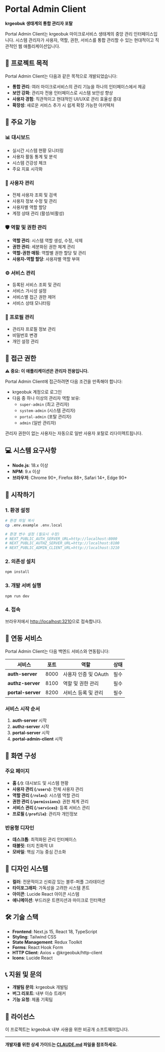 # Portal Admin Client

**krgeobuk 생태계의 통합 관리자 포탈**

Portal Admin Client는 krgeobuk 마이크로서비스 생태계의 중앙 관리 인터페이스입니다. 시스템 관리자가 사용자, 역할, 권한, 서비스를 통합 관리할 수 있는 현대적이고 직관적인 웹 애플리케이션입니다.

## 🎯 프로젝트 목적

Portal Admin Client는 다음과 같은 목적으로 개발되었습니다:

- **통합 관리**: 여러 마이크로서비스의 관리 기능을 하나의 인터페이스에서 제공
- **보안 강화**: 관리자 전용 인터페이스로 시스템 보안성 향상
- **사용자 경험**: 직관적이고 현대적인 UI/UX로 관리 효율성 증대
- **확장성**: 새로운 서비스 추가 시 쉽게 확장 가능한 아키텍처

## 🚀 주요 기능

### 📊 대시보드
- 실시간 시스템 현황 모니터링
- 사용자 활동 통계 및 분석
- 시스템 건강성 체크
- 주요 지표 시각화

### 👥 사용자 관리
- 전체 사용자 조회 및 검색
- 사용자 정보 수정 및 관리
- 사용자별 역할 할당
- 계정 상태 관리 (활성/비활성)

### 🛡️ 역할 및 권한 관리
- **역할 관리**: 시스템 역할 생성, 수정, 삭제
- **권한 관리**: 세분화된 권한 체계 관리
- **역할-권한 매핑**: 역할별 권한 할당 및 관리
- **사용자-역할 할당**: 사용자별 역할 부여

### ⚙️ 서비스 관리
- 등록된 서비스 조회 및 관리
- 서비스 가시성 설정
- 서비스별 접근 권한 제어
- 서비스 상태 모니터링

### 👤 프로필 관리
- 관리자 프로필 정보 관리
- 비밀번호 변경
- 개인 설정 관리

## 🔐 접근 권한

**⚠️ 중요: 이 애플리케이션은 관리자 전용입니다.**

Portal Admin Client에 접근하려면 다음 조건을 만족해야 합니다:

- krgeobuk 계정으로 로그인
- 다음 중 하나 이상의 관리자 역할 보유:
  - `super-admin` (최고 관리자)
  - `system-admin` (시스템 관리자)
  - `portal-admin` (포탈 관리자)
  - `admin` (일반 관리자)

관리자 권한이 없는 사용자는 자동으로 일반 사용자 포탈로 리다이렉트됩니다.

## 💻 시스템 요구사항

- **Node.js**: 18.x 이상
- **NPM**: 9.x 이상
- **브라우저**: Chrome 90+, Firefox 88+, Safari 14+, Edge 90+

## 🚦 시작하기

### 1. 환경 설정

```bash
# 환경 파일 복사
cp .env.example .env.local

# 환경 변수 설정 (필요시 수정)
# NEXT_PUBLIC_AUTH_SERVER_URL=http://localhost:8000
# NEXT_PUBLIC_AUTHZ_SERVER_URL=http://localhost:8100
# NEXT_PUBLIC_ADMIN_CLIENT_URL=http://localhost:3210
```

### 2. 의존성 설치

```bash
npm install
```

### 3. 개발 서버 실행

```bash
npm run dev
```

### 4. 접속

브라우저에서 [http://localhost:3210](http://localhost:3210)으로 접속합니다.

## 🔗 연동 서비스

Portal Admin Client는 다음 백엔드 서비스와 연동됩니다:

| 서비스 | 포트 | 역할 | 상태 |
|--------|------|------|------|
| **auth-server** | 8000 | 사용자 인증 및 OAuth | 필수 |
| **authz-server** | 8100 | 역할 및 권한 관리 | 필수 |
| **portal-server** | 8200 | 서비스 등록 및 관리 | 필수 |

### 서비스 시작 순서

1. **auth-server** 시작
2. **authz-server** 시작  
3. **portal-server** 시작
4. **portal-admin-client** 시작

## 📱 화면 구성

### 주요 페이지
- **홈 (`/`)**: 대시보드 및 시스템 현황
- **사용자 관리 (`/users`)**: 전체 사용자 관리
- **역할 관리 (`/roles`)**: 시스템 역할 관리
- **권한 관리 (`/permissions`)**: 권한 체계 관리
- **서비스 관리 (`/services`)**: 등록 서비스 관리
- **프로필 (`/profile`)**: 관리자 개인정보

### 반응형 디자인
- **데스크톱**: 최적화된 관리 인터페이스
- **태블릿**: 터치 친화적 UI
- **모바일**: 핵심 기능 중심 간소화

## 🎨 디자인 시스템

- **컬러**: 전문적이고 신뢰감 있는 블루-퍼플 그라데이션
- **타이포그래피**: 가독성을 고려한 시스템 폰트
- **아이콘**: Lucide React 아이콘 시스템
- **애니메이션**: 부드러운 트랜지션과 마이크로 인터랙션

## 🛠️ 기술 스택

- **Frontend**: Next.js 15, React 18, TypeScript
- **Styling**: Tailwind CSS
- **State Management**: Redux Toolkit
- **Forms**: React Hook Form
- **HTTP Client**: Axios + @krgeobuk/http-client
- **Icons**: Lucide React

## 📞 지원 및 문의

- **개발팀 문의**: krgeobuk 개발팀
- **버그 리포트**: 내부 이슈 트래커
- **기능 요청**: 제품 기획팀

## 📄 라이선스

이 프로젝트는 krgeobuk 내부 사용을 위한 비공개 소프트웨어입니다.

---

**개발자를 위한 상세 가이드는 [CLAUDE.md](./CLAUDE.md) 파일을 참조하세요.**
